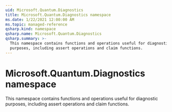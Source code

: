 ```yaml
---
uid: Microsoft.Quantum.Diagnostics
title: Microsoft.Quantum.Diagnostics namespace
ms.date: 1/22/2021 12:00:00 AM
ms.topic: managed-reference
qsharp.kind: namespace
qsharp.name: Microsoft.Quantum.Diagnostics
qsharp.summary: >-
  This namespace contains functions and operations useful for diagnostic
  purposes, including assert operations and claim functions.
---
```


# Microsoft.Quantum.Diagnostics namespace

This namespace contains functions and operations useful for diagnosticpurposes, including assert operations and claim functions.

